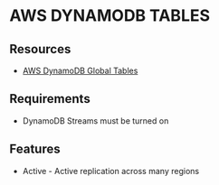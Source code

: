 # AWS DYNAMODB TABLES

## Resources

- [AWS DynamoDB Global Tables](https://docs.aws.amazon.com/amazondynamodb/latest/developerguide/GlobalTables.html)

## Requirements

- DynamoDB Streams must be turned on

## Features

- Active - Active replication across many regions